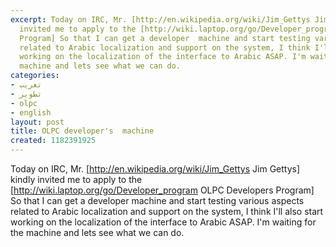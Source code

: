 ```yaml
---
excerpt: Today on IRC, Mr. [http://en.wikipedia.org/wiki/Jim_Gettys Jim Gettys] kindly
  invited me to apply to the [http://wiki.laptop.org/go/Developer_program  OLPC Developers
  Program] So that I can get a developer  machine and start testing various aspects
  related to Arabic localization and support on the system, I think I'll also start
  working on the localization of the interface to Arabic ASAP. I'm waiting for the
  machine and lets see what we can do.
categories:
- تعريب
- تطوير
- olpc
- english
layout: post
title: OLPC developer's  machine
created: 1182391925
---
```

Today on IRC, Mr. [http://en.wikipedia.org/wiki/Jim_Gettys Jim Gettys] kindly invited me to apply to the [http://wiki.laptop.org/go/Developer_program  OLPC Developers Program] So that I can get a developer  machine and start testing various aspects related to Arabic localization and support on the system, I think I'll also start working on the localization of the interface to Arabic ASAP. I'm waiting for the machine and lets see what we can do.
